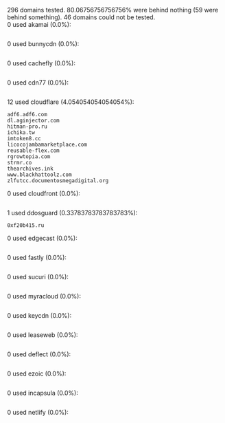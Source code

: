 296 domains tested. 80.06756756756756% were behind nothing (59 were behind something). 46 domains could not be tested.<br>
0 used akamai (0.0%):
```

```

0 used bunnycdn (0.0%):
```

```

0 used cachefly (0.0%):
```

```

0 used cdn77 (0.0%):
```

```

12 used cloudflare (4.054054054054054%):
```
adf6.adf6.com
dl.aginjector.com
hitman-pro.ru
ichika.tw
imtoken8.cc
licocojambamarketplace.com
reusable-flex.com
rgrowtopia.com
strmr.co
thearchives.ink
www.blackhattoolz.com
zlfutcc.documentosmegadigital.org
```

0 used cloudfront (0.0%):
```

```

1 used ddosguard (0.33783783783783783%):
```
0xf20b415.ru
```

0 used edgecast (0.0%):
```

```

0 used fastly (0.0%):
```

```

0 used sucuri (0.0%):
```

```

0 used myracloud (0.0%):
```

```

0 used keycdn (0.0%):
```

```

0 used leaseweb (0.0%):
```

```

0 used deflect (0.0%):
```

```

0 used ezoic (0.0%):
```

```

0 used incapsula (0.0%):
```

```

0 used netlify (0.0%):
```

```
